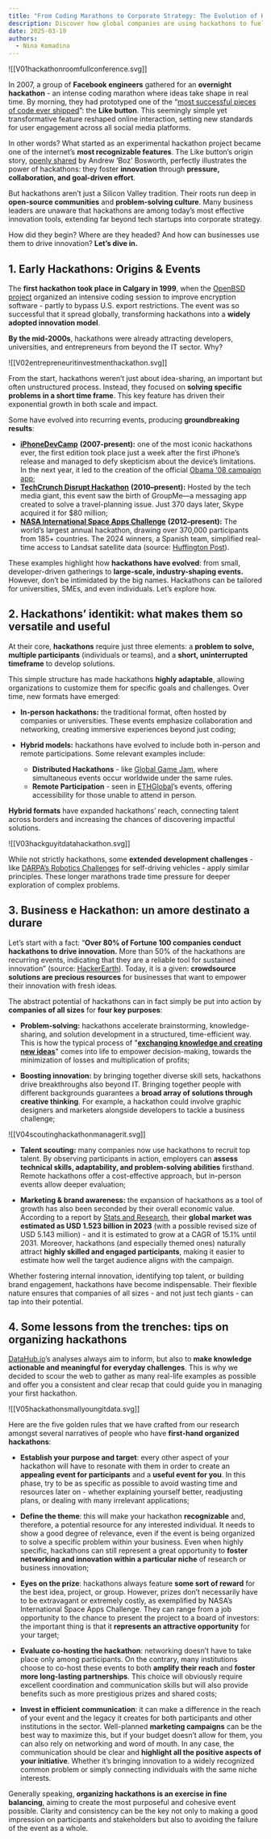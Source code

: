 ```yaml
---
title: "From Coding Marathons to Corporate Strategy: The Evolution of Hackathons"
description: Discover how global companies are using hackathons to fuel creativity, recruit talent, and build long-term solutions.
date: 2025-03-19
authors:
  - Nina Komadina
---
```


![[V01hackathonroomfullconference.svg]]

In 2007, a group of **Facebook engineers** gathered for an **overnight hackathon** \- an intense coding marathon where ideas take shape in real time. By morning, they had prototyped one of the “[most successful pieces of code ever shipped](https://www.fastcompany.com/90780140/the-inside-story-of-how-facebook-designed-the-like-button-and-made-social-media-into-a-popularity-contest)”: the **Like button**. This seemingly simple yet transformative feature reshaped online interaction, setting new standards for user engagement across all social media platforms.

In other words? What started as an experimental hackathon project became one of the internet’s **most recognizable features**. The Like button’s origin story, [openly shared](https://www.quora.com/Whats-the-history-of-the-Awesome-Button-that-eventually-became-the-Like-button-on-Facebook) by Andrew ‘Boz’ Bosworth, perfectly illustrates the power of hackathons: they foster **innovation** through **pressure, collaboration, and goal-driven effort**.

But hackathons aren’t just a Silicon Valley tradition. Their roots run deep in **open-source communities** and **problem-solving culture**. Many business leaders are unaware that hackathons are among today’s most effective innovation tools, extending far beyond tech startups into corporate strategy. 

How did they begin? Where are they headed? And how can businesses use them to drive innovation? **Let’s dive in.**

## 1\. Early Hackathons: Origins & Events

The **first hackathon took place in Calgary in 1999**, when the [OpenBSD project](https://www.openbsd.org/hackathons.html) organized an intensive coding session to improve encryption software \- partly to bypass U.S. export restrictions. The event was so successful that it spread globally, transforming hackathons into a **widely adopted innovation model**.

**By the mid-2000s**, hackathons were already attracting developers, universities, and entrepreneurs from beyond the IT sector. Why?

![[V02entrepreneuritinvestmenthackathon.svg]]

From the start, hackathons weren’t just about idea-sharing, an important but often unstructured process. Instead, they focused on **solving specific problems in a short time frame**. This key feature has driven their exponential growth in both scale and impact.

Some have evolved into recurring events, producing **groundbreaking results**:

* [**iPhoneDevCamp**](https://visiondevcamp.org/origin/) **(2007-present):** one of the most iconic hackathons ever, the first edition took place just a week after the first iPhone’s release and managed to defy skepticism about the device’s limitations. In the next year, it led to the creation of the official [Obama ‘08 campaign app](http://news.bbc.co.uk/2/hi/technology/7649753.stm);
* [**TechCrunch Disrupt Hackathon**](https://web.archive.org/web/20100508015226/https://disrupt.techcrunch.com/2010/02/announcing-techcrunch-disrupt-2010/) **(2010–present):** Hosted by the tech media giant, this event saw the birth of GroupMe—a messaging app created to solve a travel-planning issue. Just 370 days later, Skype acquired it for $80 million;
* [**NASA International Space Apps Challenge**](https://www.spaceappschallenge.org/) **(2012–present):** The world’s largest annual hackathon, drawing over 370,000 participants from 185+ countries. The 2024 winners, a Spanish team, simplified real-time access to Landsat satellite data (source: [Huffington Post](https://www.huffingtonpost.es/virales/asturexplores-equipo-gijon-impuesto-mas-15000-proyectos-ganar-certamen-nasa.html)).

These examples highlight how **hackathons have evolved**: from small, developer-driven gatherings to **large-scale, industry-shaping events.** However, don’t be intimidated by the big names. Hackathons can be tailored for universities, SMEs, and even individuals. Let’s explore how.

## 2\. Hackathons’ identikit: what makes them so versatile and useful

At their core, **hackathons** require just three elements: a **problem to solve, multiple participants** (individuals or teams), and a **short, uninterrupted timeframe** to develop solutions.

This simple structure has made hackathons **highly adaptable**, allowing organizations to customize them for specific goals and challenges. Over time, new formats have emerged:

* **In-person hackathons:** the traditional format, often hosted by companies or universities. These events emphasize collaboration and networking, creating immersive experiences beyond just coding;

* **Hybrid models:** hackathons have evolved to include both in-person and remote participations. Some relevant examples include:  
	* **Distributed Hackathons** \- like [Global Game Jam](https://globalgamejam.org/jam-sites/2025), where simultaneous events occur worldwide under the same rules.   
	* **Remote Participation** \- seen in [ETHGlobal](https://ethglobal.com/)’s events, offering accessibility for those unable to attend in person.

**Hybrid formats** have expanded hackathons’ reach, connecting talent across borders and increasing the chances of discovering impactful solutions.

![[V03hackguyitdatahackathon.svg]]

While not strictly hackathons, some **extended development challenges** \- like [DARPA’s Robotics Challenges](https://www.darpa.mil/research/programs/darpa-robotics-challenge) for self-driving vehicles \- apply similar principles. These longer marathons trade time pressure for deeper exploration of complex problems.

## 3\. Business e Hackathon: un amore destinato a durare

Let’s start with a fact: “**Over 80% of Fortune 100 companies conduct hackathons to drive innovation.** More than 50% of the hackathons are recurring events, indicating that they are a reliable tool for sustained innovation” (source: [HackerEarth](https://www.hackerearth.com/community-hackathons/resources/e-books/guide-to-organize-hackathon/)). Today, it is a given: **crowdsource solutions are precious resources** for businesses that want to empower their innovation with fresh ideas. 

The abstract potential of hackathons can in fact simply be put into action by **companies of all sizes** for **four key purposes**: 

* **Problem-solving:** hackathons accelerate brainstorming, knowledge-sharing, and solution development in a structured, time-efficient way. This is how the typical process of "[**exchanging knowledge and creating new ideas**](https://www.emerald.com/insight/content/doi/10.1108/ejim-06-2021-0300/full/html)" comes into life to empower decision-making, towards the minimization of losses and multiplication of profits;

* **Boosting innovation:** by bringing together diverse skill sets, hackathons drive breakthroughs also beyond IT. Bringing together people with different backgrounds guarantees a **broad array of solutions through creative thinking**. For example, a hackathon could involve graphic designers and marketers alongside developers to tackle a business challenge;

![[V04scoutinghackathonmanagerit.svg]]

* **Talent scouting:** many companies now use hackathons to recruit top talent. By observing participants in action, employers can **assess technical skills, adaptability, and problem-solving abilities** firsthand. Remote hackathons offer a cost-effective approach, but in-person events allow deeper evaluation;

* **Marketing & brand awareness:** the expansion of hackathons as a tool of growth has also been seconded by their overall economic value. According to a report by [Stats and Research](https://www.statsandresearch.com/request-sample/40413-global-hackathon-market), their **global market was estimated as USD 1.523 billion in 2023** (with a possible revised size of USD 5.143 million) \- and it is estimated to grow at a CAGR of 15.1% until 2031\. Moreover, hackathons (and especially themed ones) naturally attract **highly skilled and engaged participants**, making it easier to estimate how well the target audience aligns with the campaign. 

Whether fostering internal innovation, identifying top talent, or building brand engagement, hackathons have become indispensable. Their flexible nature ensures that companies of all sizes \- and not just tech giants \- can tap into their potential.

## 4\. Some lessons from the trenches: tips on organizing hackathons

[DataHub.io](http://DataHub.io)’s analyses always aim to inform, but also to **make knowledge actionable and meaningful for everyday challenges**. This is why we decided to scour the web to gather as many real-life examples as possible and offer you a consistent and clear recap that could guide you in managing your first hackathon.

![[V05hackathonsmallyoungitdata.svg]]

Here are the five golden rules that we have crafted from our research amongst several narratives of people who have **first-hand organized hackathons**:

* **Establish your purpose and target**: every other aspect of your hackathon will have to resonate with them in order to create an **appealing event for participants** and a **useful event for you**. In this phase, try to be as specific as possible to avoid wasting time and resources later on \- whether explaining yourself better, readjusting plans, or dealing with many irrelevant applications;

* **Define the theme**: this will make your hackathon **recognizable** and, therefore, a potential resource for any interested individual. It needs to show a good degree of relevance, even if the event is being organized to solve a specific problem within your business. Even when highly specific, hackathons can still represent a great opportunity to **foster networking and innovation within a particular niche** of research or business innovation;

* **Eyes on the prize**: hackathons always feature **some sort of reward** for the best idea, project, or group. However, prizes don’t necessarily have to be extravagant or extremely costly, as exemplified by NASA’s International Space Apps Challenge. They can range from a job opportunity to the chance to present the project to a board of investors: the important thing is that it **represents an attractive opportunity** for your target;

* **Evaluate co-hosting the hackathon**: networking doesn’t have to take place only among participants. On the contrary, many institutions choose to co-host these events to both **amplify their reach** and **foster more long-lasting partnerships**. This choice will obviously require excellent coordination and communication skills but will also provide benefits such as more prestigious prizes and shared costs;

* **Invest in efficient communication**: it can make a difference in the reach of your event and the legacy it creates for both participants and other institutions in the sector. Well-planned **marketing campaigns** can be the best way to maximize this, but if your budget doesn’t allow for them, you can also rely on networking and word of mouth. In any case, the communication should be clear and **highlight all the positive aspects of your initiative**. Whether it’s bringing innovation to a widely recognized common problem or simply connecting individuals with the same niche interests.

Generally speaking, **organizing hackathons is an exercise in fine balancing**, aiming to create the most purposeful and cohesive event possible. Clarity and consistency can be the key not only to making a good impression on participants and stakeholders but also to avoiding the failure of the event as a whole.
